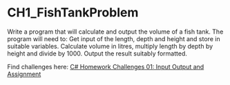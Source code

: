 # CH1_FishTankProblem
Write a program that will calculate and output the volume of a fish tank. 
The program will need to:
Get input of the length, depth and height and store in suitable variables.
Calculate volume in litres, multiply length by depth by height and divide by 1000.
Output the result suitably formatted.

Find challenges here:
[C# Homework Challenges 01: Input Output and Assignment
](https://loretocollegemanchester.sharepoint.com/:p:/r/sites/computerscience/Shared%20Documents/02%20Practical%20Topics/01%202.1.2%20Programming%20Techniques%20(C%23%20Bootcamp)/01b%20C%23%20SLR%20Input,%20Output%20and%20Assignment%20Assessment%20Challenges.pptx?d=w3013d3237cca4ddd8b7e1e266edc09f2&csf=1&web=1&e=xCae2H)
